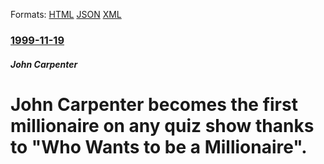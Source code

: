 
Formats: [HTML](/news/1999/11/19/john-carpenter-becomes-the-first-millionaire-on-any-quiz-show-thanks-to-who-wants-to-be-a-millionaire.html)  [JSON](/news/1999/11/19/john-carpenter-becomes-the-first-millionaire-on-any-quiz-show-thanks-to-who-wants-to-be-a-millionaire.json)  [XML](/news/1999/11/19/john-carpenter-becomes-the-first-millionaire-on-any-quiz-show-thanks-to-who-wants-to-be-a-millionaire.xml)  

### [1999-11-19](/news/1999/11/19/index.md)

##### John Carpenter
#  John Carpenter becomes the first millionaire on any quiz show thanks to "Who Wants to be a Millionaire".



